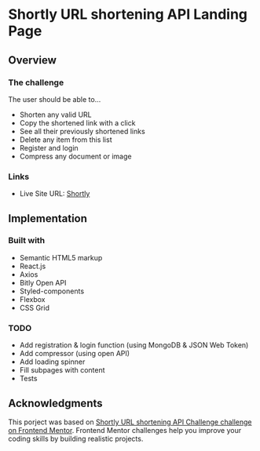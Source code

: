 # Shortly URL shortening API Landing Page

## Overview

### The challenge

The user should be able to…
  - Shorten any valid URL
  - Copy the shortened link with a click
  - See all their previously shortened links
  - Delete any item from this list
  - Register and login
  - Compress any document or image

### Links

- Live Site URL: [Shortly](https://shortly-petproject.netlify.app/)

## Implementation

### Built with

- Semantic HTML5 markup
- React.js
- Axios
- Bitly Open API
- Styled-components
- Flexbox
- CSS Grid

### TODO

- Add registration & login function (using MongoDB & JSON Web Token)
- Add compressor (using open API)
- Add loading spinner
- Fill subpages with content
- Tests

## Acknowledgments

This porject was based on [Shortly URL shortening API Challenge challenge on Frontend Mentor](https://www.frontendmentor.io/challenges/url-shortening-api-landing-page-2ce3ob-G). Frontend Mentor challenges help you improve your coding skills by building realistic projects. 
